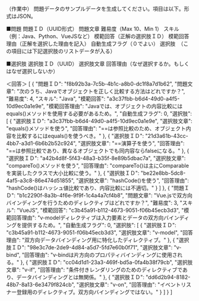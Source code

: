 （作業中）
問題データのサンプルデータを生成してください。項目は以下。形式はJSON。

■問題
問題ＩＤ（UUID形式）
問題文章
難易度（Max 10、Min 1）
スキル（例：Java、Python、VueJSなど）
模範回答（正解の選択肢ＩＤ）
模範回答理由（正解を選択した理由を記入）
自動生成フラグ（０でよい）
選択肢　（この項目には下記選択肢のリストデータが入る）

■選択肢
選択肢ＩＤ（UUID）
選択肢文章
回答理由（なぜ選択するか。もしくはなぜ選択しないか）

＜回答＞
[
{
"問題ＩＤ": "f8b92b3a-7c5b-4b1c-a8b0-dc1f8a7d1b62",
"問題文章": "次のうち、Javaでオブジェクトを正しく比較する方法はどれですか？",
"難易度": 4,
"スキル": "Java",
"模範回答": "a3c37fbb-b6d4-49d0-a4f5-10d9ec0a1e9e",
"模範回答理由": "Javaでは、オブジェクトの内容比較にはequals()メソッドを使用する必要があるため。",
"自動生成フラグ": 0,
"選択肢": [
{
"選択肢ＩＤ": "a3c37fbb-b6d4-49d0-a4f5-10d9ec0a1e9e",
"選択肢文章": "equals()メソッドを使う",
"回答理由": "==は参照比較のため、オブジェクト内容を比較するにはequals()を使うべき。"
},
{
"選択肢ＩＤ": "21d3a61b-43cc-4bb7-a3d1-6b6b2b52c924",
"選択肢文章": "==演算子を使う",
"回答理由": "==は参照比較であり、異なるオブジェクトでも同内容ならfalseになる。"
},
{
"選択肢ＩＤ": "a42b4d8f-5f43-48a3-b35f-8e89b5dbac7a",
"選択肢文章": "compareTo()メソッドを使う",
"回答理由": "compareTo()は主にComparableを実装したクラスで大小比較に使う。"
},
{
"選択肢ＩＤ": "be22e8bb-5dc8-4af5-a3c8-86e474d51855",
"選択肢文章": "hashCode()を使う",
"回答理由": "hashCode()はハッシュ値比較であり、内容比較には不適切。"
}
]
},
{
"問題ＩＤ": "b1c2290f-8a3b-4f6e-9f9f-1c4a4a7cf4b8",
"問題文章": "Vue.jsで双方向バインディングを行うためのディレクティブはどれですか？",
"難易度": 3,
"スキル": "VueJS",
"模範回答": "c3b45a91-b112-4673-9051-f06b45ecb3d3",
"模範回答理由": "v-modelディレクティブは入力要素とデータの双方向バインディングを提供するため。",
"自動生成フラグ": 0,
"選択肢": [
{
"選択肢ＩＤ": "c3b45a91-b112-4673-9051-f06b45ecb3d3",
"選択肢文章": "v-model",
"回答理由": "双方向データバインディング用に特化したディレクティブ。"
},
{
"選択肢ＩＤ": "98e3c7de-2de9-4d84-a5d7-5fd7e60b0f71",
"選択肢文章": "v-bind",
"回答理由": "v-bindは片方向のプロパティバインディングに使用される。"
},
{
"選択肢ＩＤ": "cc04d1d1-23a3-469f-bd5a-0fa4b38f79cb",
"選択肢文章": "v-if",
"回答理由": "条件付きレンダリングのためのディレクティブであり、データバインディングとは無関係。"
},
{
"選択肢ＩＤ": "dd6d2b94-8182-48b7-8a13-6e3479f824cb",
"選択肢文章": "v-on",
"回答理由": "イベントリスナー登録用のディレクティブ。双方向バインディングではない。"
}
]
}
]
